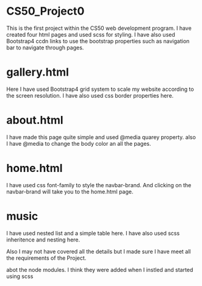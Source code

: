 # CS50_Project0
This is the first project within the CS50 web development program. 
I have created four html pages and used scss for styling.
I have also used Bootstrap4 ccdn links to use the bootstrap properties
such as navigation bar to navigate through pages.

# gallery.html
Here I have used Bootstrap4 grid system to 
scale my website according to the screen 
resolution.
I have also used css border properties here.

# about.html
I have made this page quite simple and used @media 
quarey property.
also I have @media to change the body color an all the pages.

# home.html
I have used css font-family to style the navbar-brand.
And clicking on the navbar-brand will take you to the 
home.html page.

# music
I have used nested list and a simple table here.
I have also used scss inheritence and nesting here.

Also I may not have covered all the details but 
I made sure I have meet all the requirements of the Project. 

abot the node modules. I think they were added when I instled and started using scss
